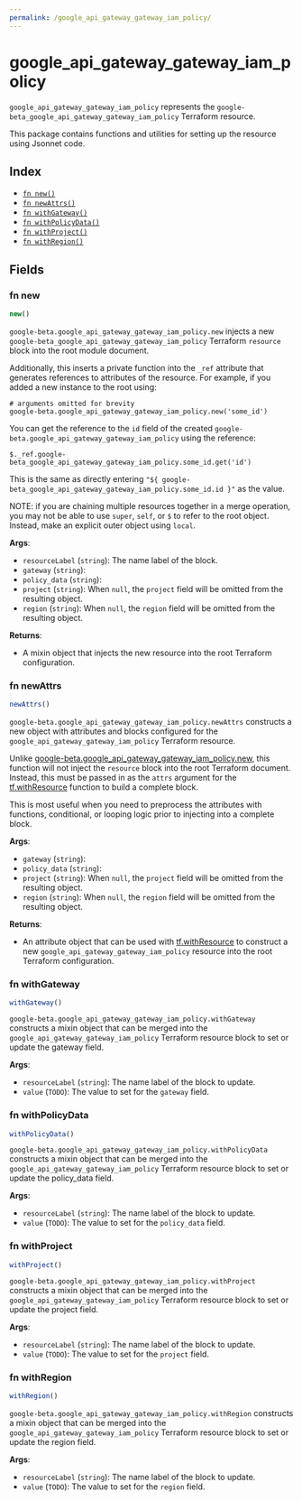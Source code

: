 ```yaml
---
permalink: /google_api_gateway_gateway_iam_policy/
---
```


# google_api_gateway_gateway_iam_policy

`google_api_gateway_gateway_iam_policy` represents the `google-beta_google_api_gateway_gateway_iam_policy` Terraform resource.



This package contains functions and utilities for setting up the resource using Jsonnet code.


## Index

* [`fn new()`](#fn-new)
* [`fn newAttrs()`](#fn-newattrs)
* [`fn withGateway()`](#fn-withgateway)
* [`fn withPolicyData()`](#fn-withpolicydata)
* [`fn withProject()`](#fn-withproject)
* [`fn withRegion()`](#fn-withregion)

## Fields

### fn new

```ts
new()
```


`google-beta.google_api_gateway_gateway_iam_policy.new` injects a new `google-beta_google_api_gateway_gateway_iam_policy` Terraform `resource`
block into the root module document.

Additionally, this inserts a private function into the `_ref` attribute that generates references to attributes of the
resource. For example, if you added a new instance to the root using:

    # arguments omitted for brevity
    google-beta.google_api_gateway_gateway_iam_policy.new('some_id')

You can get the reference to the `id` field of the created `google-beta.google_api_gateway_gateway_iam_policy` using the reference:

    $._ref.google-beta_google_api_gateway_gateway_iam_policy.some_id.get('id')

This is the same as directly entering `"${ google-beta_google_api_gateway_gateway_iam_policy.some_id.id }"` as the value.

NOTE: if you are chaining multiple resources together in a merge operation, you may not be able to use `super`, `self`,
or `$` to refer to the root object. Instead, make an explicit outer object using `local`.

**Args**:
  - `resourceLabel` (`string`): The name label of the block.
  - `gateway` (`string`): 
  - `policy_data` (`string`): 
  - `project` (`string`):  When `null`, the `project` field will be omitted from the resulting object.
  - `region` (`string`):  When `null`, the `region` field will be omitted from the resulting object.

**Returns**:
- A mixin object that injects the new resource into the root Terraform configuration.


### fn newAttrs

```ts
newAttrs()
```


`google-beta.google_api_gateway_gateway_iam_policy.newAttrs` constructs a new object with attributes and blocks configured for the `google_api_gateway_gateway_iam_policy`
Terraform resource.

Unlike [google-beta.google_api_gateway_gateway_iam_policy.new](#fn-googleapigatewaygatewayiampolicynew), this function will not inject the `resource`
block into the root Terraform document. Instead, this must be passed in as the `attrs` argument for the
[tf.withResource](https://github.com/tf-libsonnet/core/tree/main/docs#fn-withresource) function to build a complete block.

This is most useful when you need to preprocess the attributes with functions, conditional, or looping logic prior to
injecting into a complete block.

**Args**:
  - `gateway` (`string`): 
  - `policy_data` (`string`): 
  - `project` (`string`):  When `null`, the `project` field will be omitted from the resulting object.
  - `region` (`string`):  When `null`, the `region` field will be omitted from the resulting object.

**Returns**:
  - An attribute object that can be used with [tf.withResource](https://github.com/tf-libsonnet/core/tree/main/docs#fn-withresource) to construct a new `google_api_gateway_gateway_iam_policy` resource into the root Terraform configuration.


### fn withGateway

```ts
withGateway()
```

`google-beta.google_api_gateway_gateway_iam_policy.withGateway` constructs a mixin object that can be merged into the `google_api_gateway_gateway_iam_policy`
Terraform resource block to set or update the gateway field.



**Args**:
  - `resourceLabel` (`string`): The name label of the block to update.
  - `value` (`TODO`): The value to set for the `gateway` field.


### fn withPolicyData

```ts
withPolicyData()
```

`google-beta.google_api_gateway_gateway_iam_policy.withPolicyData` constructs a mixin object that can be merged into the `google_api_gateway_gateway_iam_policy`
Terraform resource block to set or update the policy_data field.



**Args**:
  - `resourceLabel` (`string`): The name label of the block to update.
  - `value` (`TODO`): The value to set for the `policy_data` field.


### fn withProject

```ts
withProject()
```

`google-beta.google_api_gateway_gateway_iam_policy.withProject` constructs a mixin object that can be merged into the `google_api_gateway_gateway_iam_policy`
Terraform resource block to set or update the project field.



**Args**:
  - `resourceLabel` (`string`): The name label of the block to update.
  - `value` (`TODO`): The value to set for the `project` field.


### fn withRegion

```ts
withRegion()
```

`google-beta.google_api_gateway_gateway_iam_policy.withRegion` constructs a mixin object that can be merged into the `google_api_gateway_gateway_iam_policy`
Terraform resource block to set or update the region field.



**Args**:
  - `resourceLabel` (`string`): The name label of the block to update.
  - `value` (`TODO`): The value to set for the `region` field.
